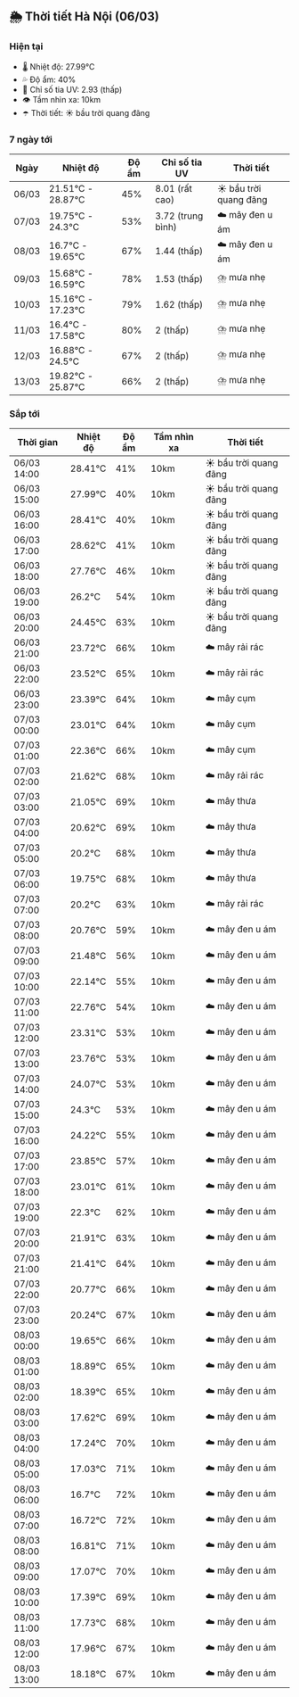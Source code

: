 ## 🌦️ Thời tiết Hà Nội (06/03)

### Hiện tại

- 🌡️ Nhiệt độ: 27.99℃
- 💦 Độ ẩm: 40%
- 🌟 Chỉ số tia UV: 2.93 (thấp)
- 👁️ Tầm nhìn xa: 10km
- ☂️ Thời tiết: ☀️ bầu trời quang đãng

### 7 ngày tới

| Ngày | Nhiệt độ | Độ ẩm | Chỉ số tia UV | Thời tiết |
| --- | --- | --- | --- | --- |
| 06/03 | 21.51℃ - 28.87℃ | 45% | 8.01 (rất cao) | ☀️ bầu trời quang đãng |
| 07/03 | 19.75℃ - 24.3℃ | 53% | 3.72 (trung bình) | ☁️ mây đen u ám |
| 08/03 | 16.7℃ - 19.65℃ | 67% | 1.44 (thấp) | ☁️ mây đen u ám |
| 09/03 | 15.68℃ - 16.59℃ | 78% | 1.53 (thấp) | ⛈️ mưa nhẹ |
| 10/03 | 15.16℃ - 17.23℃ | 79% | 1.62 (thấp) | ⛈️ mưa nhẹ |
| 11/03 | 16.4℃ - 17.58℃ | 80% | 2 (thấp) | ⛈️ mưa nhẹ |
| 12/03 | 16.88℃ - 24.5℃ | 67% | 2 (thấp) | ⛈️ mưa nhẹ |
| 13/03 | 19.82℃ - 25.87℃ | 66% | 2 (thấp) | ⛈️ mưa nhẹ |

### Sắp tới

| Thời gian | Nhiệt độ | Độ ẩm | Tầm nhìn xa | Thời tiết |
| --- | --- | --- | --- | --- |
| 06/03 14:00 | 28.41℃ | 41% | 10km | ☀️ bầu trời quang đãng |
| 06/03 15:00 | 27.99℃ | 40% | 10km | ☀️ bầu trời quang đãng |
| 06/03 16:00 | 28.41℃ | 40% | 10km | ☀️ bầu trời quang đãng |
| 06/03 17:00 | 28.62℃ | 41% | 10km | ☀️ bầu trời quang đãng |
| 06/03 18:00 | 27.76℃ | 46% | 10km | ☀️ bầu trời quang đãng |
| 06/03 19:00 | 26.2℃ | 54% | 10km | ☀️ bầu trời quang đãng |
| 06/03 20:00 | 24.45℃ | 63% | 10km | ☀️ bầu trời quang đãng |
| 06/03 21:00 | 23.72℃ | 66% | 10km | ☁️ mây rải rác |
| 06/03 22:00 | 23.52℃ | 65% | 10km | ☁️ mây rải rác |
| 06/03 23:00 | 23.39℃ | 64% | 10km | ☁️ mây cụm |
| 07/03 00:00 | 23.01℃ | 64% | 10km | ☁️ mây cụm |
| 07/03 01:00 | 22.36℃ | 66% | 10km | ☁️ mây cụm |
| 07/03 02:00 | 21.62℃ | 68% | 10km | ☁️ mây rải rác |
| 07/03 03:00 | 21.05℃ | 69% | 10km | ☁️ mây thưa |
| 07/03 04:00 | 20.62℃ | 69% | 10km | ☁️ mây thưa |
| 07/03 05:00 | 20.2℃ | 68% | 10km | ☁️ mây thưa |
| 07/03 06:00 | 19.75℃ | 68% | 10km | ☁️ mây thưa |
| 07/03 07:00 | 20.2℃ | 63% | 10km | ☁️ mây rải rác |
| 07/03 08:00 | 20.76℃ | 59% | 10km | ☁️ mây đen u ám |
| 07/03 09:00 | 21.48℃ | 56% | 10km | ☁️ mây đen u ám |
| 07/03 10:00 | 22.14℃ | 55% | 10km | ☁️ mây đen u ám |
| 07/03 11:00 | 22.76℃ | 54% | 10km | ☁️ mây đen u ám |
| 07/03 12:00 | 23.31℃ | 53% | 10km | ☁️ mây đen u ám |
| 07/03 13:00 | 23.76℃ | 53% | 10km | ☁️ mây đen u ám |
| 07/03 14:00 | 24.07℃ | 53% | 10km | ☁️ mây đen u ám |
| 07/03 15:00 | 24.3℃ | 53% | 10km | ☁️ mây đen u ám |
| 07/03 16:00 | 24.22℃ | 55% | 10km | ☁️ mây đen u ám |
| 07/03 17:00 | 23.85℃ | 57% | 10km | ☁️ mây đen u ám |
| 07/03 18:00 | 23.01℃ | 61% | 10km | ☁️ mây đen u ám |
| 07/03 19:00 | 22.3℃ | 62% | 10km | ☁️ mây đen u ám |
| 07/03 20:00 | 21.91℃ | 63% | 10km | ☁️ mây đen u ám |
| 07/03 21:00 | 21.41℃ | 64% | 10km | ☁️ mây đen u ám |
| 07/03 22:00 | 20.77℃ | 66% | 10km | ☁️ mây đen u ám |
| 07/03 23:00 | 20.24℃ | 67% | 10km | ☁️ mây đen u ám |
| 08/03 00:00 | 19.65℃ | 66% | 10km | ☁️ mây đen u ám |
| 08/03 01:00 | 18.89℃ | 65% | 10km | ☁️ mây đen u ám |
| 08/03 02:00 | 18.39℃ | 65% | 10km | ☁️ mây đen u ám |
| 08/03 03:00 | 17.62℃ | 69% | 10km | ☁️ mây đen u ám |
| 08/03 04:00 | 17.24℃ | 70% | 10km | ☁️ mây đen u ám |
| 08/03 05:00 | 17.03℃ | 71% | 10km | ☁️ mây đen u ám |
| 08/03 06:00 | 16.7℃ | 72% | 10km | ☁️ mây đen u ám |
| 08/03 07:00 | 16.72℃ | 72% | 10km | ☁️ mây đen u ám |
| 08/03 08:00 | 16.81℃ | 71% | 10km | ☁️ mây đen u ám |
| 08/03 09:00 | 17.07℃ | 70% | 10km | ☁️ mây đen u ám |
| 08/03 10:00 | 17.39℃ | 69% | 10km | ☁️ mây đen u ám |
| 08/03 11:00 | 17.73℃ | 68% | 10km | ☁️ mây đen u ám |
| 08/03 12:00 | 17.96℃ | 67% | 10km | ☁️ mây đen u ám |
| 08/03 13:00 | 18.18℃ | 67% | 10km | ☁️ mây đen u ám |

